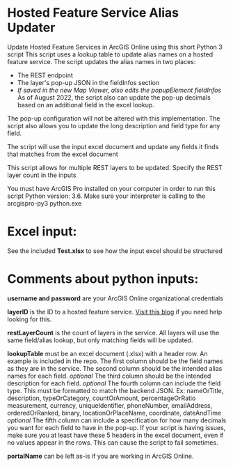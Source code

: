 # Hosted Feature Service Alias Updater
Update Hosted Feature Services in ArcGIS Online using this short Python 3 script
This script uses a lookup table to update alias names on a hosted feature service.
The script updates the alias names in two places:
  - The REST endpoint
  - The layer's pop-up JSON in the fieldInfos section 
  - *If saved in the new Map Viewer, also edits the popupElement fieldInfos*
As of August 2022, the script also can update the pop-up decimals based on an additional field in the excel lookup.
  
The pop-up configuration will not be altered with this implementation.
The script also allows you to update the long description and field type for any field.

The script will use the input excel document and update any fields it finds that matches from the excel document

This script allows for multiple REST layers to be updated. Specify the REST layer count in the inputs

You must have ArcGIS Pro installed on your computer in order to run this script
Python version: 3.6. Make sure your interpreter is calling to the arcgispro-py3 python.exe

# Excel input:
See the included **Test.xlsx** to see how the input excel should be structured

# Comments about python inputs:
**username and password** are your ArcGIS Online organizational credentials

**layerID** is the ID to a hosted feature service. [Visit this blog](https://community.esri.com/t5/arcgis-online-blog/where-can-i-find-the-item-id-for-an-arcgis-online/ba-p/890284) if you need help looking for this. 

**restLayerCount** is the count of layers in the service. All layers will use
              the same field/alias lookup, but only matching fields will be updated.

**lookupTable** must be an excel document (.xlsx) with a header row. An example is included in the repo.
The first column should be the field names as they are in the service.
The second column should be the intended alias names for each field.
*optional* The third column should be the intended description for each field.
*optional* The fourth column can include the field type. This must be formatted
          to match the backend JSON. 
           Ex:  nameOrTitle, description, typeOrCategory, countOrAmount, percentageOrRatio
               measurement, currency, uniqueIdentifier, phoneNumber, emailAddress,
               orderedOrRanked, binary, locationOrPlaceName, coordinate, dateAndTime
*optional* The fifth column can include a specification for how many decimals you want for each field
         to have in the pop-up. If your script is having issues, make sure you at least have these 5 headers in the excel document,
         even if no values appear in the      rows. This can cause the script to fail sometimes.

 **portalName** can be left as-is if you are working in ArcGIS Online.
